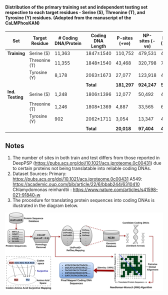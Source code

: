 #### Distribution of the primary training set and independent testing set respective to each target residues - Serine (S), Threonine (T), and Tyrosine (Y) residues. (Adopted from the manuscript of the CaLMPhosKAN)

| Set            | Target Residue | # Coding DNA/Protein | Coding DNA Length | P-sites (+ve) | NP-sites (-ve) | Ratio (NP:P) |
|----------------|----------------|-----------------------|-------------------|----------------|-----------------|---------------|
| **Training**    | Serine (S)     | 11,363                | 1847±1540         | 110,752        | 479,531         | 4.33:1       |
|                | Threonine (T)  | 11,355                | 1848±1540         | 43,468         | 320,798         | 7.38:1       |
|                | Tyrosine (Y)   | 8,178                 | 2063±1673         | 27,077         | 123,918         | 4.57:1       |
|       |                |               |           **Total**         |    **181,297**    |               **924,247**   | **5.09:1**       |
| **Ind. Testing**| Serine (S)     | 1,248                 | 1806±1396         | 12,077         | 50,492          | 4.18:1       |
|                | Threonine (T)  | 1,246                 | 1808±1369         | 4,887          | 33,565          | 6.87:1       |
|                | Tyrosine (Y)   | 902                   | 2062±1711         | 3,054          | 13,347          | 4.37:1       |
|      |                |                |            **Total**        |      **20,018**    |          **97,404**        | **4.90:1**       |


## Notes

1. The number of sites in both train and test differs from those reported in DeepPSP (https://pubs.acs.org/doi/10.1021/acs.jproteome.0c00431) due to certain proteins not being translatable into reliable coding DNAs.
2. Dataset Sources:
   Primary: https://pubs.acs.org/doi/10.1021/acs.jproteome.0c00431
   A549: https://academic.oup.com/bib/article/22/6/bbab244/6310410
   Chlamydomonas reinhardtii : https://www.nature.com/articles/s41598-021-91840-w
4. The procedure for translating protein sequences into coding DNAs is illustrated in the diagram below.

![Translation Diagram](../images/Protein_translation.png) 
